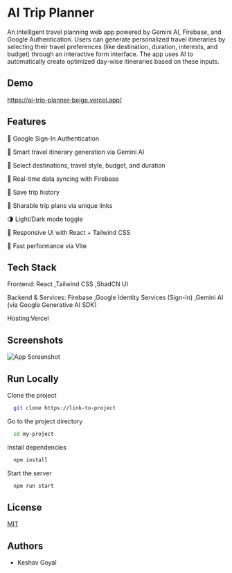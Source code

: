
# AI Trip Planner

An intelligent travel planning web app powered by Gemini AI, Firebase, and Google Authentication. Users can generate personalized travel itineraries by selecting their travel preferences (like destination, duration, interests, and budget) through an interactive form interface. The app uses AI to automatically create optimized day-wise itineraries based on these inputs.




## Demo

https://ai-trip-planner-beige.vercel.app/


## Features

🔐 Google Sign-In Authentication

🧳 Smart travel itinerary generation via Gemini AI

📍 Select destinations, travel style, budget, and duration

💾 Real-time data syncing with Firebase

💾 Save trip history

🔗 Sharable trip plans via unique links

🌗 Light/Dark mode toggle

📱 Responsive UI with React + Tailwind CSS

🚀 Fast performance via Vite


## Tech Stack
Frontend:
React
,Tailwind CSS
,ShadCN UI

Backend & Services: Firebase
,Google Identity Services (Sign-In)
,Gemini AI (via Google Generative AI SDK)

Hosting:Vercel

## Screenshots

![App Screenshot](https://via.placeholder.com/468x300?text=App+Screenshot+Here)


## Run Locally

Clone the project

```bash
  git clone https://link-to-project
```

Go to the project directory

```bash
  cd my-project
```

Install dependencies

```bash
  npm install
```

Start the server

```bash
  npm run start
```


## License

[MIT](https://choosealicense.com/licenses/mit/)


## Authors

- Keshav Goyal

